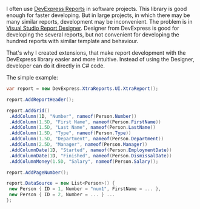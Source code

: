I often use [DevExpress Reports](https://www.devexpress.com/subscriptions/reporting/) in software projects. This library is good enough for faster developing. But in large projects, in which there may be many similar reports, development may be inconvenient. The problem is in [Visual Studio Report Designer](https://docs.devexpress.com/XtraReports/4256/visual-studio-report-designer). Designer from DevExpress is good for developing the several reports, but not convenient for developing the hundred reports with similar template and behaviour.

That's why I created extensions, that make report development with the DevExpress library easier and more intuitive. Instead of using the Designer, developer can do it directly in C# code.

The simple example:

 ```csharp
var report = new DevExpress.XtraReports.UI.XtraReport();

report.AddReportHeader();

report.AddGrid()
  .AddColumn(1D, "Number", nameof(Person.Number))
  .AddColumn(1.5D, "First Name", nameof(Person.FirstName))
  .AddColumn(1.5D, "Last Name", nameof(Person.LastName))
  .AddColumn(1.5D, "Type", nameof(Person.Type))
  .AddColumn(1.5D, "Department", nameof(Person.Department))
  .AddColumn(2.5D, "Manager", nameof(Person.Manager))
  .AddColumnDate(1D, "Started", nameof(Person.EmploymentDate))
  .AddColumnDate(1D, "Finished", nameof(Person.DismissalDate))
  .AddColumnMoney(1.5D, "Salary", nameof(Person.Salary));

report.AddPageNumber();

report.DataSource = new List<Person>() { 
  new Person { ID = 1, Number = "num1", FirstName = ... },
  new Person { ID = 2, Number = ... } ... 
};
```
